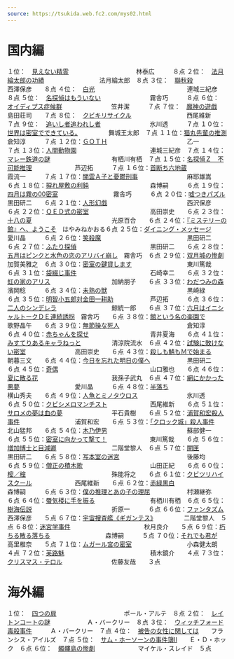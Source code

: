 ```yaml
---
source: https://tsukida.web.fc2.com/mys02.html
---
```


# 国内編

１位：　[見えない精霊](https://tsukida.web.fc2.com/0204.html#020408)　　　　　　　　　　　林泰広　　　８点
２位：　[法月綸太郎の功績](https://tsukida.web.fc2.com/0206.html#020611)　　　　　　　　　法月綸太郎　８点
３位：　[聯秋殺](https://tsukida.web.fc2.com/0209.html#020902)　　　　　　　　　　　　　　西澤保彦　　８点
４位：　[白光](https://tsukida.web.fc2.com/0303.html#030302)　　　　　　　　　　　　　　　連城三紀彦　８点
５位：　[名探偵はもういない](https://tsukida.web.fc2.com/0203.html#020301)　　　　　　　　霧舎巧　　　８点
６位：　[オイディプス症候群](https://tsukida.web.fc2.com/0207.html#020706)　　　　　　　　笠井潔　　　７点
７位：　[魔神の遊戯](https://tsukida.web.fc2.com/0210.html#021003)　　　　　　　　　　　　島田荘司　　７点
８位：　[クビキリサイクル](https://tsukida.web.fc2.com/0203.html)　　　　　　　　　西尾維新　　７点
９位：　[追いし者追われし者](https://tsukida.web.fc2.com/0207.html#020708)　　　　　　　　氷川透　　　７点
１０位：[世界は密室でできている。](https://tsukida.web.fc2.com/0204.html#020402)　　　　　舞城王太郎　７点
１１位：[猫丸先輩の推測](https://tsukida.web.fc2.com/0209.html#020907)　　　　　　　　　　倉知淳　　　７点
１２位：[ＧＯＴＨ](https://tsukida.web.fc2.com/0301.html#030101)　　　　　　　　　　　　　乙一　　　　７点
１３位：[人間動物園](https://tsukida.web.fc2.com/0303.html#030304)　　　　　　　　　　　　連城三紀彦　７点
１４位：[マレー鉄道の謎](https://tsukida.web.fc2.com/0304.html#030404)　　　　　　　　　　有栖川有栖　７点
１５位：[名探偵Ｚ　不可能推理](https://tsukida.web.fc2.com/0204.html#020405)　　　　　　　芦辺拓　　　７点
１６位：[首断ち六地蔵](https://tsukida.web.fc2.com/0207.html#020709)　　　　　　　　　　　霞流一　　　７点
１７位：[闇雲Ａ子と憂鬱刑事](https://tsukida.web.fc2.com/0206.html#020605)　　　　　　　　麻耶雄嵩　　６点
１８位：[捩れ屋敷の利鈍](https://tsukida.web.fc2.com/0201.html#anchor020102)　　　　　　　　　　森博嗣　　　６点
１９位：[四月は霧の00密室](https://tsukida.web.fc2.com/0204.html#020401)　　　　　　　　　霧舎巧　　　６点
２０位：[嘘つきパズル](https://tsukida.web.fc2.com/0204.html#020404)　　　　　　　　　　　黒田研二　　６点
２１位：[人形幻戯](https://tsukida.web.fc2.com/0208.html#020807)　　　　　　　　　　　　　西沢保彦　　６点
２２位：[ＱＥＤ式の密室](https://tsukida.web.fc2.com/0201.html#anchor020105)　　　　　　　　　　高田崇史　　６点
２３位：[十八の夏](https://tsukida.web.fc2.com/0211.html#021101)　　　　　　　　　　　　　光原百合　　６点
２４位：[『ミステリーの館』へ、ようこそ](https://tsukida.web.fc2.com/0212.html#021206)　はやみねかおる６点
２５位：[ダイニング・メッセージ](https://tsukida.web.fc2.com/0211.html#021107)　　　　　　愛川晶　　　６点
２６位：[笑殺魔](https://tsukida.web.fc2.com/0206.html#020609)　　　　　　　　　　　　　　黒田研二　　６点
２７位：[ふたり探偵](https://tsukida.web.fc2.com/0205.html#020506)　　　　　　　　　　　　黒田研二　　６点
２８位：[五月はピンクと水色の恋のアリバイ崩し](https://tsukida.web.fc2.com/0208.html#020805)　霧舎巧　６点
２９位：[双月城の惨劇](https://tsukida.web.fc2.com/0205.html)　　　　　　　　　　　加賀美雅之　６点
３０位：[密室の鍵貸します](https://tsukida.web.fc2.com/0204.html#020409)　　　　　　　　　東川篤哉　　６点
３１位：[袋綴じ事件](https://tsukida.web.fc2.com/0206.html#020604)　　　　　　　　　　　　石崎幸二　　６点
３２位：[虹の家のアリス](https://tsukida.web.fc2.com/0211.html#021104)　　　　　　　　　　加納朋子　　６点
３３位：[わだつみの森](https://tsukida.web.fc2.com/0210.html#021004)　　　　　　　　　　　濱岡稔　　　６点
３４位：[未熟の獣](https://tsukida.web.fc2.com/0207.html#020703)　　　　　　　　　　　　　黒崎緑　　　６点
３５位：[明智小五郎対金田一耕助](https://tsukida.web.fc2.com/0211.html#021109)　　　　　　芦辺拓　　　６点
３６位：[二人のシンデレラ](https://tsukida.web.fc2.com/0210.html#021002)　　　　　　　　　鯨統一郎　　６点
３７位：[六月はイニシャルトークＤＥ連続誘拐](https://tsukida.web.fc2.com/0301.html)　霧舎巧　　６点
３８位：[館という名の楽園で](https://tsukida.web.fc2.com/0206.html#020606)　　　　　　　　歌野晶午　　６点
３９位：[無節操な死人](https://tsukida.web.fc2.com/0206.html#020605)　　　　　　　　　　　倉知淳　　　６点
４０位：[赤ちゃんを探せ](https://tsukida.web.fc2.com/0302.html#030204)　　　　　　　　　　青井夏海　　６点
４１位：[みすてりあるキャラねっと](https://tsukida.web.fc2.com/0211.html#021106)　　　　　清涼院流水　６点
４２位：[試験に敗けない密室](https://tsukida.web.fc2.com/0206.html#020610)　　　　　　　　高田崇史　　６点
４３位：[殺しも鯖もＭで始まる](https://tsukida.web.fc2.com/0212.html#021207)　　　　　　　朝暮三文　　６点
４４位：[今日を忘れた明日の僕へ](https://tsukida.web.fc2.com/0201.html#anchor020104)　　　　　　黒田研二　　６点
４５位：[奇偶](https://tsukida.web.fc2.com/0210.html#021005)　　　　　　　　　　　　　　　山口雅也　　６点
４６位：[夏に散る花](https://tsukida.web.fc2.com/0206.html#020605)　　　　　　　　　　　　我孫子武丸　６点
４７位：[網にかかった悪夢](https://tsukida.web.fc2.com/0212.html#021203)　　　　　　　　　愛川晶　　　６点
４８位：[半落ち](https://tsukida.web.fc2.com/0302.html#030201)　　　　　　　　　　　　　　横山秀夫　　６点
４９位：[人魚とミノタウロス](https://tsukida.web.fc2.com/0202.html#anchor020202)　　　　　　　　氷川透　　　６点
５０位：[クビシメロマンチスト](https://tsukida.web.fc2.com/0205.html#020504)　　　　　　　西尾維新　　６点
５１位：[サロメの夢は血の夢](https://tsukida.web.fc2.com/0208.html)　　　　　　　　平石貴樹　　６点
５２位：[浦賀和宏殺人事件](https://tsukida.web.fc2.com/0205.html#020503)　　　　　　　　　浦賀和宏　　６点
５３位：[「クロック城」殺人事件](https://tsukida.web.fc2.com/0203.html#020302)　　　　　　北山猛邦　　６点
５４位：[木乃伊男](https://tsukida.web.fc2.com/0209.html#020904)　　　　　　　　　　　　　蘇部健一　　６点
５５位：[密室に向かって撃て！](https://tsukida.web.fc2.com/0211.html#021103)　　　　　　　東川篤哉　　６点
５６位：[増加博士と目減卿](https://tsukida.web.fc2.com/0212.html)　　　　　　　　　二階堂黎人　６点
５７位：[闇匣](https://tsukida.web.fc2.com/0212.html#021204)　　　　　　　　　　　　　　　黒田研二　　６点
５８位：[写本室の迷宮](https://tsukida.web.fc2.com/0211.html#021108)　　　　　　　　　　　後藤均　　　６点
５９位：[僧正の積木歌](https://tsukida.web.fc2.com/0209.html#020906)　　　　　　　　　　　山田正紀　　６点
６０位：[樒／榁](https://tsukida.web.fc2.com/0206.html#020603)　　　　　　　　　　　　　　殊能将之　　６点
６１位：[クビツリハイスクール](https://tsukida.web.fc2.com/0208.html#020803)　　　　　　　西尾維新　　６点
６２位：[赤緑黒白](https://tsukida.web.fc2.com/0209.html#020908)　　　　　　　　　　　　　森博嗣　　　６点
６３位：[僕の推理とあの子の理屈](https://tsukida.web.fc2.com/0208.html#020806)　　　　　　村瀬継弥　　６点
６４位：[蜃気楼に手を振る](https://tsukida.web.fc2.com/0206.html#020605)　　　　　　　　　有栖川有栖　６点
６５位：[樹海伝説](https://tsukida.web.fc2.com/0206.html#020607)　　　　　　　　　　　　　折原一　　　６点
６６位：[ファンタズム](https://tsukida.web.fc2.com/0212.html#021208)　　　　　　　　　　　西澤保彦　　５点
６７位：[宇宙捜査艦《ギガンテス》](https://tsukida.web.fc2.com/0205.html#020502)　　　　　二階堂黎人　５点
６８位：[迷宮学事件](https://tsukida.web.fc2.com/0209.html#020905)　　　　　　　　　　　　秋月良介　　５点
６９位：[朽ちる散る落ちる](https://tsukida.web.fc2.com/0205.html#020505)　　　　　　　　　森博嗣　　　５点
７０位：[それでも君が](https://tsukida.web.fc2.com/0202.html#anchor020203)　　　　　　　　　　　高里椎奈　　５点
７１位：[ムガール宮の密室](https://tsukida.web.fc2.com/0209.html#020903)　　　　　　　　　小森健太朗　４点
７２位：[芙路魅](https://tsukida.web.fc2.com/0204.html#020403)　　　　　　　　　　　　　　積木鏡介　　４点
７３位：[クリスマス・テロル](https://tsukida.web.fc2.com/0208.html#020804)　　　　　　　　佐藤友哉　　３点

# 海外編

１位：　[四つの扉](https://tsukida.web.fc2.com/0206.html#020602)　　　　　　　　　　　ポール・アルテ　８点
２位：　[レイトンコートの謎](https://tsukida.web.fc2.com/0210.html#021001)　　　　　　Ａ・バークリー　８点
３位：　[ウィッチフォード毒殺事件](https://tsukida.web.fc2.com/0211.html#021102)　　　Ａ・バークリー　７点
４位：　[被告の女性に関しては](https://tsukida.web.fc2.com/0207.html#020707)　　フランシス・アイルズ　７点
５位：　[サム・ホーソーンの事件簿II](https://tsukida.web.fc2.com/0009.html)　　Ｅ・Ｄ・ホック　６点
６位：　[髑髏島の惨劇](https://tsukida.web.fc2.com/0211.html)　　　　　　　マイケル・スレイド　５点
